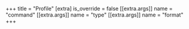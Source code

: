 +++
title = "Profile"
[extra]
is_override = false
[[extra.args]]
name = "command"
[[extra.args]]
name = "type"
[[extra.args]]
name = "format"
+++